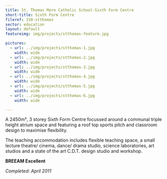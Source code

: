 ```yaml
---
title: St. Thomas More Catholic School-Sixth Form Centre
short-title: Sixth Form Centre
fileref: 150-stthomas
sector: education
layout: default
featureimg: img/projects/stthomas-feature.jpg

pictures:
  - url: ../img/projects/stthomas-1.jpg
    width: wide
  - url: ../img/projects/stthomas-2.jpg
    width: wide
  - url: ../img/projects/stthomas-3.jpg
    width: wide
  - url: ../img/projects/stthomas-4.jpg
    width: wide
  - url: ../img/projects/stthomas-5.jpg
    width: wide
  - url: ../img/projects/stthomas-6.jpg
    width: wide

---
```


A 2450m², 3 storey Sixth Form Centre focussed around a communal triple height atrium space and featuring a roof top sports pitch and classroom design to maximise flexibility.

The teaching accommodation includes flexible teaching space, a small lecture theatre/ cinema, dance/ drama studio, science laboratories, art studios and a state of the art C.D.T. design studio and workshop.

**BREEAM Excellent**

*Completed: April 2011*
